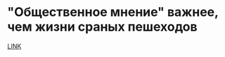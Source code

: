 # "Общественное мнение" важнее, чем жизни сраных пешеходов



[LINK](https://varlamov.ru/4263912.html)